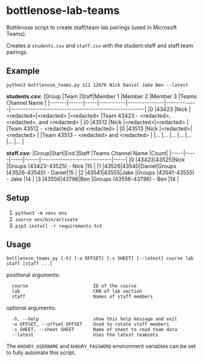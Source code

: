 # bottlenose-lab-teams
Bottlenose script to create staff/team lab pairings (used in Microsoft Teams).

Creates a `students.csv` and `staff.csv` with the student:staff and staff:team pairings.

## Example
`python3 bottlenose_teams.py 111 12676 Nick Daniel Jake Ben --latest`

**students.csv:**
|Group  |Team  |Staff|Member 1   |Member 2       |Member 3     |Teams Channel Name                                     |
|-------|------|-----|-----------|---------------|-------------|-------------------------------------------------------|
|0      |43423 |Nick |\<redacted>|\<redacted>    |\<redacted>  |Team 43423 - \<redacted>, \<redacted>, and \<redacted> |
|0      |43512 |Nick |\<redacted>|\<redacted>    |             |Team 43512 - \<redacted> and \<redacted>               |
|0      |43513 |Nick |\<redacted>|\<redacted>    |             |Team 43513 - \<redacted> and \<redacted>               |
|...    |...   |...  |...        |...            |...          |...                                                    |

**staff.csv:**
|Group|Start|End  |Staff |Teams Channel Name           |Count|
|-----|-----|-----|------|-----------------------------|-----|
|0    |43423|43525|Nick  |Groups (43423-43525) - Nick  |15   |
|1    |43526|43540|Daniel|Groups (43526-43540) - Daniel|15   |
|2    |43541|43555|Jake  |Groups (43541-43555) - Jake  |14   |
|3    |43556|43796|Ben   |Groups (43556-43796) - Ben   |14   |

## Setup
1. `python3 -m venv env`
1. `source env/bin/activate`
1. `pip3 install -r requirements.txt`

## Usage

`bottlenose_teams.py [-h] [-o OFFSET] [-s SHEET] [--latest] course lab staff [staff ...]`

positional arguments:
```
  course                        ID of the course
  lab                           CRN of lab section
  staff                         Names of staff members
```

optional arguments:
```
  -h, --help                    show this help message and exit
  -o OFFSET, --offset OFFSET    Used to rotate staff members
  -s SHEET, --sheet SHEET       Name of sheet to read team data
  --latest                      Uses the latest teamsets
```

The `KHOURY_USERNAME` and `KHOURY_PASSWORD` environment variables can be set to fully automate this script.
